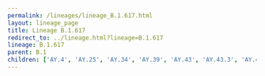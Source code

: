 ```yaml
---
permalink: /lineages/lineage_B.1.617.html
layout: lineage_page
title: Lineage B.1.617
redirect_to: ../lineage.html?lineage=B.1.617
lineage: B.1.617
parent: B.1
children: ['AY.4', 'AY.25', 'AY.34', 'AY.39', 'AY.43', 'AY.43.3', 'AY.44', 'AY.46.1', 'AY.46.6', 'AY.59', 'AY.62', 'AY.75', 'AY.99.2', 'AY.100', 'AY.103', 'AY.118', 'AY.119', 'AY.120', 'AY.121', 'AY.122', 'AY.127', 'B.1.617', 'B.1.617.2']
---
```

